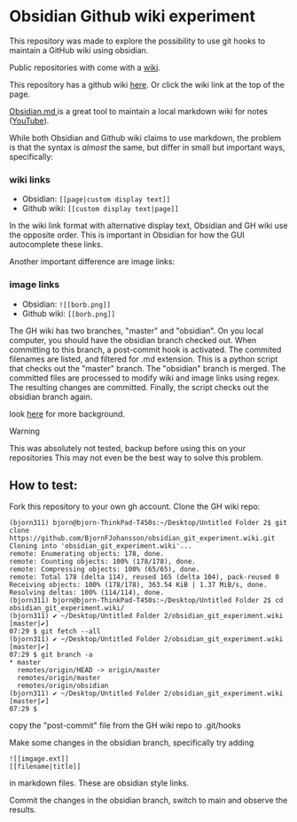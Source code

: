 # Obsidian Github wiki experiment

This repository was made to explore the possibility to use git hooks to maintain a GitHub wiki using obsidian.

Public repositories with come with a [wiki](https://docs.github.com/en/communities/documenting-your-project-with-wikis/about-wikis).

This repository has a github wiki [here](https://github.com/BjornFJohansson/obsidian_git_experiment/wiki).
Or click the wiki link at the top of the page.

[Obsidian.md ](https://obsidian.md) is a great tool to maintain a local markdown wiki for notes ([YouTube](https://youtu.be/QXIa0NAycGo?si=q2-NtNW7xvjYKZSy)).


While both Obsidian and Github wiki claims to use markdown, the problem is that the syntax is _almost_ the same, but differ in small but important ways, specifically:

### wiki links

- Obsidian: `[[page|custom display text]]`
- Github wiki: `[[custom display text|page]]`

In the wiki link format with alternative display text, Obsidian and GH wiki use the opposite order. This is important in Obsidian for how the GUI autocomplete these links.

Another important difference are image links:

### image links
- Obsidian: `![[borb.png]]`
- Github wiki: `[[borb.png]]`

The GH wiki has two branches, "master" and "obsidian".
On you local computer, you should have the obsidian branch checked out.
When committing to this branch, a post-commit hook is activated.
The commited filenames are listed, and filtered for .md extension.
This is a python script that checks out the "master" branch.
The "obsidian" branch is merged.
The committed files are processed to modify wiki and image links using regex.
The resulting changes are committed.
Finally, the script checks out the obsidian branch again.

look [here](https://forum.obsidian.md/t/github-wiki-kinda-works-to-host-the-wiki/2980) for more background.

> [!WARNING]
> This was absolutely not tested, backup before using this on your repositories
> This may not even be the best way to solve this problem.

## How to test:

Fork this repository to your own gh account.
Clone the GH wiki repo:

```
(bjorn311) bjorn@bjorn-ThinkPad-T450s:~/Desktop/Untitled Folder 2$ git clone https://github.com/BjornFJohansson/obsidian_git_experiment.wiki.git
Cloning into 'obsidian_git_experiment.wiki'...
remote: Enumerating objects: 178, done.
remote: Counting objects: 100% (178/178), done.
remote: Compressing objects: 100% (65/65), done.
remote: Total 178 (delta 114), reused 165 (delta 104), pack-reused 0
Receiving objects: 100% (178/178), 363.54 KiB | 1.37 MiB/s, done.
Resolving deltas: 100% (114/114), done.
(bjorn311) bjorn@bjorn-ThinkPad-T450s:~/Desktop/Untitled Folder 2$ cd obsidian_git_experiment.wiki/
(bjorn311) ✔ ~/Desktop/Untitled Folder 2/obsidian_git_experiment.wiki [master|✔]
07:29 $ git fetch --all
(bjorn311) ✔ ~/Desktop/Untitled Folder 2/obsidian_git_experiment.wiki [master|✔]
07:29 $ git branch -a
* master
  remotes/origin/HEAD -> origin/master
  remotes/origin/master
  remotes/origin/obsidian
(bjorn311) ✔ ~/Desktop/Untitled Folder 2/obsidian_git_experiment.wiki [master|✔]
07:29 $

```

copy the "post-commit" file from the GH wiki repo to .git/hooks

Make some changes in the obsidian branch, specifically try adding

```
![[imgage.ext]]
[[filename|title]]
```
in markdown files. These are obsidian style links.

Commit the changes in the obsidian branch, switch to main and observe the results.
